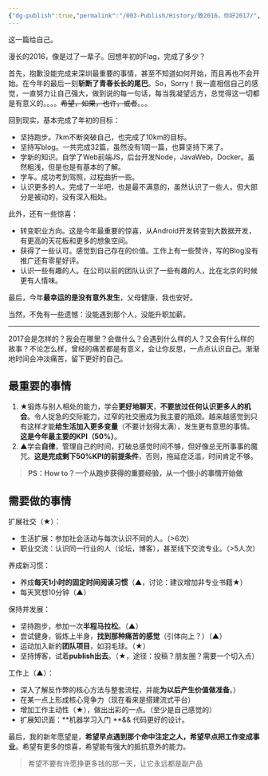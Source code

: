 ```yaml
---
{"dg-publish":true,"permalink":"/003-Publish/History/致2016，你好2017/","title":"致2016，你好2017","tags":["杂谈","成长"],"created":"2024-12-11T18:09:35.712+08:00","updated":"2024-12-11T18:09:35.712+08:00"}
---
```




这一篇给自己。

漫长的2016，像是过了一辈子。回想年初的Flag，完成了多少？

首先，抱歉没能完成来深圳最重要的事情，甚至不知道如何开始，而且再也不会开始。在今年的最后一刻**斩断了青春长长的尾巴**。So，Sorry！我一直相信自己的感觉，一直努力让自己强大，做到说的每一句话，每当我凝望远方，总觉得这一切都是有意义的。。。。~~希望，如果，也许，或者~~。。。

回到现实，基本完成了年初的目标：

* 坚持跑步。7km不断突破自己，也完成了10km的目标。
* 坚持写blog。一共完成32篇，虽然没有1周一篇，也算坚持下来了。
* 学新的知识。自学了Web前端JS，后台开发Node，JavaWeb，Docker。虽然粗浅，但是也是有基本的了解。
* 学车。成功考到驾照，过程曲折一些。
* 认识更多的人。完成了一半吧，也是最不满意的，虽然认识了一些人，但大部分是被动的，没有深入相处。

此外，还有一些惊喜：

* 转变职业方向。这是今年最重要的惊喜，从Android开发转变到大数据开发，有更高的天花板和更多的想象空间。
* 获得了一些认可。感觉到自己存在的价值。工作上有一些赞许，写的Blog没有推广还有零星好评。
* 认识一些有趣的人。在公司以前的团队认识了一些有趣的人，比在北京的时候更有人情味。

最后，今年**最幸运的是没有意外发生**，父母健康，我也安好。

当然，不免有一些遗憾：没能遇到那个人，没能升职加薪。

-----

2017会是怎样的？我会在哪里？会做什么？会遇到什么样的人？又会有什么样的故事？不论怎么样，曾经的痛苦都是有意义，会让你反思，一点点认识自己。渐渐地时间会冲淡痛苦，留下更好的自己。

## 最重要的事情

1. ★锻炼与别人相处的能力，学会**更好地聊天**，**不要放过任何认识更多人的机会**。令人捉急的交际能力，过窄的社交圈成为我主要的瓶颈。越来越感觉到只有这样才能**给生活加入更多变量**（不要计划得太满），发生更有意思的事情。**这是今年最主要的KPI（50%）**。
2. ▲学会**自律**，管理自己的时间，打破总感觉时间不够，但好像总无所事事的魔咒。**这是完成剩下50%KPI的前提条件**，否则，拖延症泛滥，时间肯定不够。

> **PS：How to？一个从跑步获得的重要经验，从一个很小的事情开始做**

## 需要做的事情

扩展社交（★）：

* 生活扩展：参加社会活动与每次认识不同的人。（>6次）
* 职业交流：认识同一行业的人（论坛，博客），甚至线下交流专业。（>5人次）

养成新习惯：

* 养成**每天1小时的固定时间阅读习惯**（▲，讨论：建议增加非专业书籍★）
* 每天冥想10分钟（▲）

保持并发展：

* 坚持跑步，参加一次**半程马拉松**。（▲）
* 尝试健身，锻炼上半身，**找到那种痛苦的感觉**（引体向上？）（▲）
* 运动加入新的**团队项目**，如羽毛球。（★）
* 坚持博客，试着**publish出去**。（★，途径：投稿？朋友圈？需要一个切入点）

工作上（▲）：

* 深入了解反作弊的核心方法与整套流程，并能**为以后产生价值做准备**。）
* 在某一点上形成核心竞争力（现在看来是搭建流式平台）
* 增加工作主动性（★），做出出彩的一点。（至少是自己感觉的）
* 扩展知识面：**机器学习入门 **&& 代码更好的设计。

最后，我的新年愿望是，**希望早点遇到那个命中注定之人，希望早点把工作变成事业**。希望有更多的惊喜，希望能有强大的抵抗意外的能力。
> 希望不要有许愿挣更多钱的那一天，让它永远都是副产品

